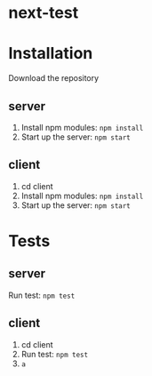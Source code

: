# next-test

# Installation
Download the repository  
## server
1. Install npm modules: `npm install`
2. Start up the server: `npm start`

## client
1. cd client
2. Install npm modules: `npm install`
3. Start up the server: `npm start`  

# Tests
## server  
Run test: `npm test`  

## client
1. cd client
2. Run test: `npm test`
3. `a`
